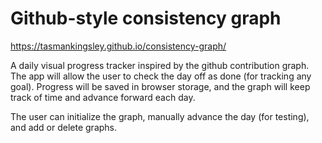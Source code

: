 # Github-style consistency graph

https://tasmankingsley.github.io/consistency-graph/

A daily visual progress tracker inspired by the github contribution graph. The app will allow the user to check the day off as done (for tracking any goal). Progress will be saved in browser storage, and the graph will keep track of time and advance forward each day.

The user can initialize the graph, manually advance the day (for testing), and add or delete graphs.